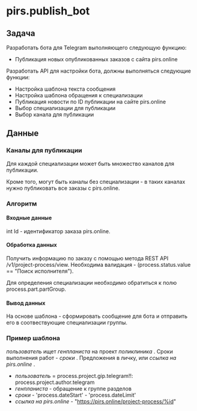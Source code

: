 # pirs.publish_bot
## Задача
Разработать бота для Telegram выполняющего следующую функцию:
- Публикация новых опубликованных заказов с сайта pirs.online

Разработать API для настройки бота, должны выполняться следующие функции:
- Настройка шаблона текста сообщения
- Настройка шаблона обращения к специализации
- Публикация новости по ID публикации на сайте pirs.online
- Выбор специализации для публикации
- Выбор канала для публикации
## Данные
### Каналы для публикации
Для каждой специализации может быть множество каналов для публикации.

Кроме того, могут быть каналы без специализации - в таких каналах нужно публиковать все заказы с pirs.online.

### Алгоритм
#### Входные данные
int Id - идентификатор заказа pirs.online. 
#### Обработка данных
Получить информацию по заказу с помощью метода REST API /v1/project-process/view. Необходима валидация - (process.status.value == "Поиск исполнителя").

Для определения специализации необходимо обратиться к полю process.part.partGroup.

#### Вывод данных
На основе шаблона - сформировать сообщение для бота и отправить его в соотвествующие специализации группы.

### Пример шаблона
_*пользователь*_ ищет  _*генпланиста*_  на проект  _*поликлиника*_ . Сроки выполнения работ -  _*сроки*_ . Предложения в личку, или  _*ссылка на pirs.online*_ .

- _*пользователь*_ = process.project.gip.telegram!!: process.project.author.telegram 
- _*генпланиста*_ - обращение к группе разделов
- _*сроки*_ - 'process.dateStart' - 'process.dateLimit'
- _*ссылка на pirs.online*_ - "https://pirs.online/project-process/%id"
